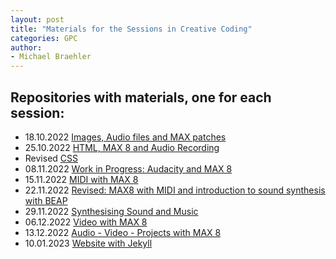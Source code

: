 ```yaml
---
layout: post
title: "Materials for the Sessions in Creative Coding"
categories: GPC
author:
- Michael Braehler
---
```


## Repositories with materials, one for each session:
- 18.10.2022 [Images, Audio files and MAX patches](https://github.com/mibrs/GPC5L03)
- 25.10.2022 [HTML, MAX 8 and Audio Recording](https://github.com/mibrs/GPC5L03)
- Revised [CSS](https://github.com/mibrs/GPC5L04)
- 08.11.2022 [Work in Progress: Audacity and MAX 8](https://github.com/mibrs/GPC5L05)
- 15.11.2022 [MIDI with MAX 8](https://github.com/mibrs/GPC5L06)
- 22.11.2022 [Revised: MAX8 with MIDI and introduction to sound synthesis with BEAP](https://github.com/mibrs/GPC5L07)
- 29.11.2022 [Synthesising Sound and Music](https://github.com/mibrs/GPC5L08)
- 06.12.2022 [Video with MAX 8](https://github.com/mibrs/GPC5L09)
- 13.12.2022 [Audio - Video - Projects with MAX 8](https://github.com/mibrs/GPC5L10)
- 10.01.2023 [Website with Jekyll](https://github.com/mibrs/GPC5L11)
